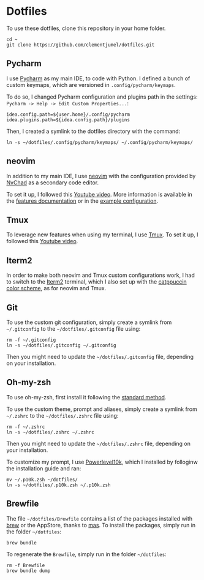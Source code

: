 # Dotfiles

To use these dotfiles, clone this repository in your home folder.

```shell
cd ~
git clone https://github.com/clementjumel/dotfiles.git
```

## Pycharm

I use [Pycharm](https://www.jetbrains.com/fr-fr/pycharm/) as my main IDE, to code with Python.
I defined a bunch of custom keymaps, which are versioned in `.config/pycharm/keymaps`.

To do so, I changed Pycharm configuration and plugins path in the settings:
`Pycharm -> Help -> Edit Custom Properties...`:

```
idea.config.path=${user.home}/.config/pycharm
idea.plugins.path=${idea.config.path}/plugins
```

Then, I created a symlink to the dotfiles directory with the command:

```
ln -s ~/dotfiles/.config/pycharm/keymaps/ ~/.config/pycharm/keymaps/
```

## neovim

In addition to my main IDE, I use
[neovim](https://neovim.io/) with the configuration provided by [NvChad](https://nvchad.com/)
as a secondary code editor.

To set it up, I followed this
[Youtube video](https://www.youtube.com/watch?v=Mtgo-nP_r8Y&ab_channel=DreamsofCode).
More information is available in the
[features documentation](https://nvchad.com/docs/features) or in the
[example configuration](https://github.com/NvChad/example_config).

## Tmux

To leverage new features when using my terminal, I use [Tmux](https://doc.ubuntu-fr.org/tmux).
To set it up, I followed this
[Youtube video](https://www.youtube.com/watch?v=DzNmUNvnB04&ab_channel=DreamsofCode).

## Iterm2

In order to make both neovim and Tmux custom configurations work, I had to switch to the
[Iterm2](https://iterm2.com/) terminal, which I also set up with the
[catppuccin color scheme](https://github.com/catppuccin/iterm), as for neovim and Tmux.

## Git

To use the custom git configuration, simply create a symlink from `~/.gitconfig` to the
`~/dotfiles/.gitconfig` file using:

```shell
rm -f ~/.gitconfig
ln -s ~/dotfiles/.gitconfig ~/.gitconfig
```

Then you might need to update the `~/dotfiles/.gitconfig` file, depending on your installation.

## Oh-my-zsh

To use oh-my-zsh, first install it following the [standard method](https://ohmyz.sh/#install).

To use the custom theme, prompt and aliases, simply create a symlink from `~/.zshrc` to the
`~/dotfiles/.zshrc` file using:

```shell
rm -f ~/.zshrc
ln -s ~/dotfiles/.zshrc ~/.zshrc
```

Then you might need to update the `~/dotfiles/.zshrc` file, depending on your installation.

To customize my prompt, I use [Powerlevel10k](https://github.com/romkatv/powerlevel10k),
which I installed by folloginw the installation guide and ran:

```
mv ~/.p10k.zsh ~/dotfiles/
ln -s ~/dotfiles/.p10k.zsh ~/.p10k.zsh
```

## Brewfile

The file `~/dotfiles/Brewfile` contains a list of the packages installed with
[brew](https://brew.sh/) or the AppStore, thanks to [mas](https://github.com/mas-cli/mas).
To install the packages, simply run in the folder `~/dotfiles`:

```shell
brew bundle
```

To regenerate the `Brewfile`, simply run in the folder `~/dotfiles`:

```shell
rm -f Brewfile
brew bundle dump
```
